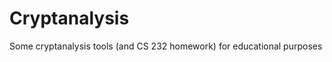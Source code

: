 Cryptanalysis
=============

Some cryptanalysis tools (and CS 232 homework) for educational purposes
